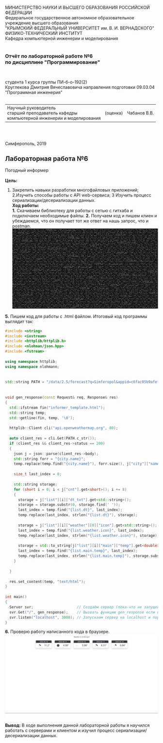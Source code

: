 МИНИСТЕРСТВО НАУКИ  И ВЫСШЕГО ОБРАЗОВАНИЯ РОССИЙСКОЙ ФЕДЕРАЦИИ  
Федеральное государственное автономное образовательное учреждение высшего образования  
"КРЫМСКИЙ ФЕДЕРАЛЬНЫЙ УНИВЕРСИТЕТ им. В. И. ВЕРНАДСКОГО"  
ФИЗИКО-ТЕХНИЧЕСКИЙ ИНСТИТУТ  
Кафедра компьютерной инженерии и моделирования
<br/><br/>

### Отчёт по лабораторной работе №6<br/> по дисциплине "Программирование"
<br/>

студента 1 курса группы ПИ-б-о-192(2)  
Круглекова Дмитрия Вячеславовича
направления подготовки 09.03.04 "Программная инженерия"  
<br/>

<table>
<tr><td>Научный руководитель<br/> старший преподаватель кафедры<br/> компьютерной инженерии и моделирования</td>
<td>(оценка)</td>
<td>Чабанов В.В.</td>
</tr>
</table>
<br/><br/>

Симферополь, 2019

## Лабораторная работа №6
Погодный информер\
\
**Цель:** 
1. Закрепить навыки разработки многофайловыx приложений;
2.Изучить способы работы с API web-сервиса;
3 Изучить процесс сериализации/десериализации данных.
\
**Ход работы:**\
**1\.** Скачиваем библиотеку для работы с сетью с гитхаба и подключаем необходимые файлы.
**2\.** Получаем код и пишем клиен и убеждаемся, что он получает тот же ответ на нашь запрос, что и postman.
![Рис.1 Ответ клиенту](https://github.com/K4PITOIIIK4/-/blob/master/Лабораторная%20работа%206/1.png)

**5\.** Пишем код для работы с .html файлом. Итоговый код программы выглядит так:
```c++
#include <string>
#include <iostream>
#include <httplib/httplib.h>
#include <nlohman/json.hpp>
#include <fstream>

using namespace httplib;
using namespace nlohmann;


std::string PATH = "/data/2.5/forecast?q=Simferopol&appid=c6fac05b9afef023bd1347495d1c2052&units=metric&lang=en";


void gen_response(const Request& req, Response& res)
{
  std::ifstream fin("informer_template.html");
  std::string temp;
  std::getline(fin, temp, '\0');

  httplib::Client cli("api.openweathermap.org", 80);

  auto client_res = cli.Get(PATH.c_str());
  if (client_res && client_res->status == 200)
  {
    json j = json::parse(client_res->body);
    std::string forr = "{city.name}";
    temp.replace(temp.find("{city.name}"), forr.size(), j["city"]["name"].get<std::string>());

    size_t last_index = 0;

    std::string storage;
    for (short i = 0; i < j["cnt"].get<short>(); i += 8)
    {
      storage = j["list"][i]["dt_txt"].get<std::string>();
      storage = storage.substr(0, storage.find(' '));
      last_index = temp.find("{list.dt}", last_index);
      temp.replace(last_index, strlen("{list.dt}"), storage);

      storage = j["list"][i]["weather"][0]["icon"].get<std::string>();
      last_index = temp.find("{list.weather.icon}", last_index);
      temp.replace(last_index, strlen("{list.weather.icon}"), storage);

      storage = std::to_string(j["list"][i]["main"]["temp"].get<double>());
      last_index = temp.find("{list.main.temp}", last_index);
      temp.replace(last_index, strlen("{list.main.temp}"), storage.substr(0, 4));
    }

  }

  res.set_content(temp, "text/html");
}

int main()
{
  Server svr;                    // Создаём сервер (пока-что не запущен)
  svr.Get("/", gen_response);    // Вызвать функцию gen_response если кто-то обратиться к корню "сайта"
  svr.listen("localhost", 3000); // Запускаем сервер на localhost и порту 1234  
}
```
**6\.** Проверю работу написанного кода в браузере.
![Рис.2 Клиент](https://github.com/K4PITOIIIK4/-/blob/master/Лабораторная%20работа%206/2.png)


**Вывод:** В ходе выполнения данной лабораторной работы я  научился работать с серверами и клиентом и изучил процесс сериализации/десериализации данных.
